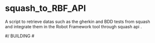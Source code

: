 # squash_to_RBF_API
A script to retrieve datas such as the gherkin and BDD tests from squash and integrate them in the Robot Framework tool through squash api .

#/ BUILDING \#
